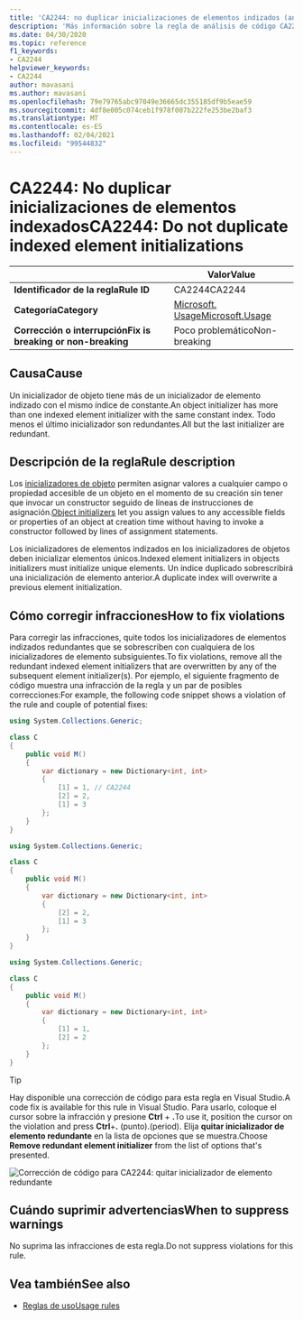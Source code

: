 ```yaml
---
title: 'CA2244: no duplicar inicializaciones de elementos indizados (análisis de código)'
description: 'Más información sobre la regla de análisis de código CA2244: no duplicar inicializaciones de elementos indizados'
ms.date: 04/30/2020
ms.topic: reference
f1_keywords:
- CA2244
helpviewer_keywords:
- CA2244
author: mavasani
ms.author: mavasani
ms.openlocfilehash: 79e79765abc97049e36665dc355185df9b5eae59
ms.sourcegitcommit: 4df8e005c074ceb1f978f007b222fe253be2baf3
ms.translationtype: MT
ms.contentlocale: es-ES
ms.lasthandoff: 02/04/2021
ms.locfileid: "99544832"
---
```

# <a name="ca2244-do-not-duplicate-indexed-element-initializations"></a><span data-ttu-id="c78d6-103">CA2244: No duplicar inicializaciones de elementos indexados</span><span class="sxs-lookup"><span data-stu-id="c78d6-103">CA2244: Do not duplicate indexed element initializations</span></span>

| | <span data-ttu-id="c78d6-104">Valor</span><span class="sxs-lookup"><span data-stu-id="c78d6-104">Value</span></span> |
|-|-|
| <span data-ttu-id="c78d6-105">**Identificador de la regla**</span><span class="sxs-lookup"><span data-stu-id="c78d6-105">**Rule ID**</span></span> |<span data-ttu-id="c78d6-106">CA2244</span><span class="sxs-lookup"><span data-stu-id="c78d6-106">CA2244</span></span>|
| <span data-ttu-id="c78d6-107">**Categoría**</span><span class="sxs-lookup"><span data-stu-id="c78d6-107">**Category**</span></span> |[<span data-ttu-id="c78d6-108">Microsoft. Usage</span><span class="sxs-lookup"><span data-stu-id="c78d6-108">Microsoft.Usage</span></span>](usage-warnings.md)|
| <span data-ttu-id="c78d6-109">**Corrección o interrupción**</span><span class="sxs-lookup"><span data-stu-id="c78d6-109">**Fix is breaking or non-breaking**</span></span> |<span data-ttu-id="c78d6-110">Poco problemático</span><span class="sxs-lookup"><span data-stu-id="c78d6-110">Non-breaking</span></span>|

## <a name="cause"></a><span data-ttu-id="c78d6-111">Causa</span><span class="sxs-lookup"><span data-stu-id="c78d6-111">Cause</span></span>

<span data-ttu-id="c78d6-112">Un inicializador de objeto tiene más de un inicializador de elemento indizado con el mismo índice de constante.</span><span class="sxs-lookup"><span data-stu-id="c78d6-112">An object initializer has more than one indexed element initializer with the same constant index.</span></span> <span data-ttu-id="c78d6-113">Todo menos el último inicializador son redundantes.</span><span class="sxs-lookup"><span data-stu-id="c78d6-113">All but the last initializer are redundant.</span></span>

## <a name="rule-description"></a><span data-ttu-id="c78d6-114">Descripción de la regla</span><span class="sxs-lookup"><span data-stu-id="c78d6-114">Rule description</span></span>

<span data-ttu-id="c78d6-115">Los [inicializadores de objeto](../../../csharp/programming-guide/classes-and-structs/object-and-collection-initializers.md#object-initializers) permiten asignar valores a cualquier campo o propiedad accesible de un objeto en el momento de su creación sin tener que invocar un constructor seguido de líneas de instrucciones de asignación.</span><span class="sxs-lookup"><span data-stu-id="c78d6-115">[Object initializers](../../../csharp/programming-guide/classes-and-structs/object-and-collection-initializers.md#object-initializers) let you assign values to any accessible fields or properties of an object at creation time without having to invoke a constructor followed by lines of assignment statements.</span></span>

<span data-ttu-id="c78d6-116">Los inicializadores de elementos indizados en los inicializadores de objetos deben inicializar elementos únicos.</span><span class="sxs-lookup"><span data-stu-id="c78d6-116">Indexed element initializers in objects initializers must initialize unique elements.</span></span> <span data-ttu-id="c78d6-117">Un índice duplicado sobrescribirá una inicialización de elemento anterior.</span><span class="sxs-lookup"><span data-stu-id="c78d6-117">A duplicate index will overwrite a previous element initialization.</span></span>

## <a name="how-to-fix-violations"></a><span data-ttu-id="c78d6-118">Cómo corregir infracciones</span><span class="sxs-lookup"><span data-stu-id="c78d6-118">How to fix violations</span></span>

<span data-ttu-id="c78d6-119">Para corregir las infracciones, quite todos los inicializadores de elementos indizados redundantes que se sobrescriben con cualquiera de los inicializadores de elemento subsiguientes.</span><span class="sxs-lookup"><span data-stu-id="c78d6-119">To fix violations, remove all the redundant indexed element initializers that are overwritten by any of the subsequent element initializer(s).</span></span> <span data-ttu-id="c78d6-120">Por ejemplo, el siguiente fragmento de código muestra una infracción de la regla y un par de posibles correcciones:</span><span class="sxs-lookup"><span data-stu-id="c78d6-120">For example, the following code snippet shows a violation of the rule and couple of potential fixes:</span></span>

```csharp
using System.Collections.Generic;

class C
{
    public void M()
    {
        var dictionary = new Dictionary<int, int>
        {
            [1] = 1, // CA2244
            [2] = 2,
            [1] = 3
        };
    }
}
```

```csharp
using System.Collections.Generic;

class C
{
    public void M()
    {
        var dictionary = new Dictionary<int, int>
        {
            [2] = 2,
            [1] = 3
        };
    }
}
```

```csharp
using System.Collections.Generic;

class C
{
    public void M()
    {
        var dictionary = new Dictionary<int, int>
        {
            [1] = 1,
            [2] = 2
        };
    }
}
```

> [!TIP]
> <span data-ttu-id="c78d6-121">Hay disponible una corrección de código para esta regla en Visual Studio.</span><span class="sxs-lookup"><span data-stu-id="c78d6-121">A code fix is available for this rule in Visual Studio.</span></span> <span data-ttu-id="c78d6-122">Para usarlo, coloque el cursor sobre la infracción y presione **Ctrl** + **.**</span><span class="sxs-lookup"><span data-stu-id="c78d6-122">To use it, position the cursor on the violation and press **Ctrl**+**.**</span></span> <span data-ttu-id="c78d6-123">(punto).</span><span class="sxs-lookup"><span data-stu-id="c78d6-123">(period).</span></span> <span data-ttu-id="c78d6-124">Elija **quitar inicializador de elemento redundante** en la lista de opciones que se muestra.</span><span class="sxs-lookup"><span data-stu-id="c78d6-124">Choose **Remove redundant element initializer** from the list of options that's presented.</span></span>
>
> ![Corrección de código para CA2244: quitar inicializador de elemento redundante](media/ca2244-codefix.png)

## <a name="when-to-suppress-warnings"></a><span data-ttu-id="c78d6-126">Cuándo suprimir advertencias</span><span class="sxs-lookup"><span data-stu-id="c78d6-126">When to suppress warnings</span></span>

<span data-ttu-id="c78d6-127">No suprima las infracciones de esta regla.</span><span class="sxs-lookup"><span data-stu-id="c78d6-127">Do not suppress violations for this rule.</span></span>

## <a name="see-also"></a><span data-ttu-id="c78d6-128">Vea también</span><span class="sxs-lookup"><span data-stu-id="c78d6-128">See also</span></span>

- [<span data-ttu-id="c78d6-129">Reglas de uso</span><span class="sxs-lookup"><span data-stu-id="c78d6-129">Usage rules</span></span>](usage-warnings.md)
